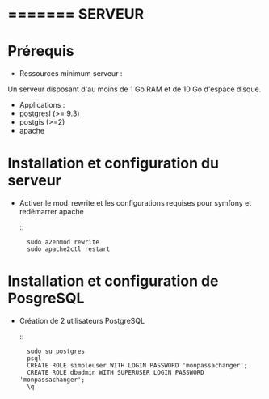 
=======
SERVEUR
=======


Prérequis
=========

* Ressources minimum serveur :

Un serveur disposant d'au moins de 1 Go RAM et de 10 Go d'espace disque.

* Applications : 
 * postgresl (>= 9.3) 
 * postgis (>=2)
 * apache


Installation et configuration du serveur
========================================

* Activer le mod_rewrite et les configurations requises pour symfony et redémarrer apache

  ::  
        
        sudo a2enmod rewrite
        sudo apache2ctl restart


Installation et configuration de PosgreSQL
==========================================

* Création de 2 utilisateurs PostgreSQL

    ::
    
        sudo su postgres
        psql
        CREATE ROLE simpleuser WITH LOGIN PASSWORD 'monpassachanger';
        CREATE ROLE dbadmin WITH SUPERUSER LOGIN PASSWORD 'monpassachanger';
        \q
